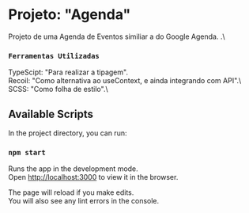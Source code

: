 # Projeto: "Agenda"
Projeto de uma Agenda de Eventos similiar a do Google Agenda. .\

### `Ferramentas Utilizadas`

TypeScipt: "Para realizar a tipagem".\
Recoil: "Como alternativa ao useContext, e ainda integrando com API".\ 
SCSS: "Como folha de estilo".\


## Available Scripts

In the project directory, you can run:

### `npm start`

Runs the app in the development mode.\
Open [http://localhost:3000](http://localhost:3000) to view it in the browser.

The page will reload if you make edits.\
You will also see any lint errors in the console.






